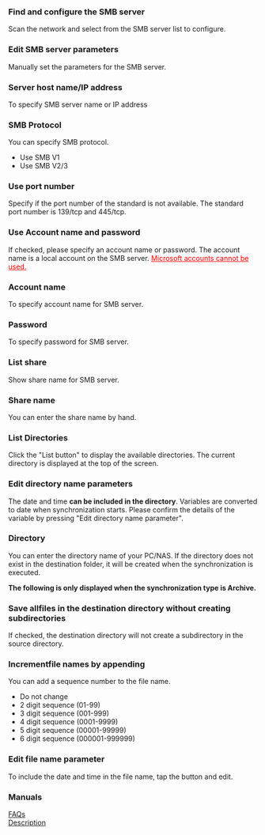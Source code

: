 ### Find and configure the SMB server<br>

Scan the network and select from the SMB server list to configure. <br>

### Edit SMB server parameters<br>

Manually set the parameters for the SMB server. <br>

### Server host name/IP address<br>

To specify SMB server name or IP address <br>

### SMB Protocol<br>

You can specify SMB protocol.<br>

- Use SMB V1<br>
- Use SMB V2/3 <br>

### Use port number<br>

Specify if the port number of the standard is not available. The standard port number is 139/tcp and 445/tcp. <br>

### Use Account name and password<br>

If checked, please specify an account name or password. The account name is a local account on the SMB server. <span style="color: red;"><u>Microsoft accounts cannot be used.</u></span> <br>

### Account name<br>

To specify account name for SMB server. <br>

### Password<br>

To specify password for SMB server. <br>

### List share<br>

Show share name for SMB server.<br>

### Share name<br>

You can enter the share name by hand. <br>

### List Directories<br>

Click the "List button" to display the available directories. The current directory is displayed at the top of the screen.<br>

### Edit directory name parameters<br>

The date and time **can be included in the directory**. Variables are converted to date when synchronization starts. Please confirm the details of the variable by pressing "Edit directory name parameter". <br>

### Directory<br>

You can enter the directory name of your PC/NAS. If the directory does not exist in the destination folder, it will be created when the synchronization is executed.<br>

**The following is only displayed when the synchronization type is Archive.**<br>

### Save allfiles in the destination directory without creating subdirectories<br>

If checked, the destination directory will not create a subdirectory in the source directory.<br>

### Incrementfile names by appending<br>

You can add a sequence number to the file name. <br>

- Do not change<br>
- 2 digit sequence (01-99)<br>
- 3 digit sequence (001-999)<br>
- 4 digit sequence (0001-9999)<br>
- 5 digit sequence (00001-99999)<br>
- 6 digit sequence (000001-999999)<br>

### Edit file name parameter<br>

To include the date and time in the file name, tap the button and edit.<br>

### Manuals<br>
[FAQs](https://sentaroh.github.io/Documents/SMBSync3/SMBSync3_FAQ_EN.htm)<br>
[Description](https://sentaroh.github.io/Documents/SMBSync3/SMBSync3_Desc_EN.htm)<br>
